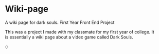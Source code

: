 # Wiki-page
A wiki page for dark souls. First Year Front End Project

This was a project I made with my classmate for my first year of college.
It is essentially a wiki page about a video game called Dark Souls.

:) 
